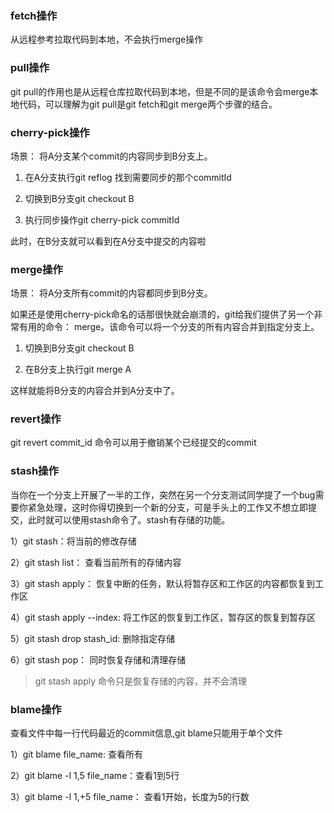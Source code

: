 ### fetch操作
从远程参考拉取代码到本地，不会执行merge操作

### pull操作
git pull的作用也是从远程仓库拉取代码到本地，但是不同的是该命令会merge本地代码，可以理解为git pull是git fetch和git merge两个步骤的结合。

### cherry-pick操作 
场景： 将A分支某个commit的内容同步到B分支上。

1) 在A分支执行git reflog 找到需要同步的那个commitId

2) 切换到B分支git checkout B

3) 执行同步操作git cherry-pick commitId

此时，在B分支就可以看到在A分支中提交的内容啦

### merge操作

场景： 将A分支所有commit的内容都同步到B分支。

如果还是使用cherry-pick命名的话那很快就会崩溃的，git给我们提供了另一个非常有用的命令： merge。该命令可以将一个分支的所有内容合并到指定分支上。

1) 切换到B分支git checkout B 

2) 在B分支上执行git merge A

这样就能将B分支的内容合并到A分支中了。

### revert操作
git revert commit_id 命令可以用于撤销某个已经提交的commit

### stash操作
当你在一个分支上开展了一半的工作，突然在另一个分支测试同学提了一个bug需要你紧急处理，这时你得切换到一个新的分支，可是手头上的工作又不想立即提交，此时就可以使用stash命令了。stash有存储的功能。

1）git stash：将当前的修改存储

2）git stash list： 查看当前所有的存储内容

3）git stash apply： 恢复中断的任务，默认将暂存区和工作区的内容都恢复到工作区

4）git stash apply --index: 将工作区的恢复到工作区，暂存区的恢复到暂存区

5）git stash drop stash_id: 删除指定存储

6）git stash pop： 同时恢复存储和清理存储

> git stash apply 命令只是恢复存储的内容，并不会清理

### blame操作
查看文件中每一行代码最近的commit信息,git blame只能用于单个文件

1）git blame file_name: 查看所有

2）git blame -l 1,5 file_name：查看1到5行

3）git blame -l 1,+5 file_name： 查看1开始，长度为5的行数